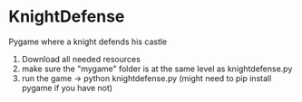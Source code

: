 # KnightDefense
Pygame where a knight defends his castle

1. Download all needed resources
2. make sure the "mygame" folder is at the same level as knightdefense.py
3. run the game -> python knightdefense.py (might need to pip install pygame if you have not)
